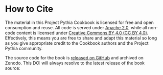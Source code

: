 # How to Cite

The material in this Project Pythia Cookbook is licensed for free and open consumption and reuse. All code is served under [Apache 2.0](https://www.apache.org/licenses/LICENSE-2.0), while all non-code content is licensed under [Creative Commons BY 4.0 (CC BY 4.0)](https://creativecommons.org/licenses/by/4.0/). Effectively, this means you are free to share and adapt this material so long as you give appropriate credit to the Cookbook authors and the Project Pythia community.

The source code for the book is [released on GitHub](https://github.com/openradar/erad2024) and archived on Zenodo. This DOI will always resolve to the latest release of the book source:

<!---
[![DOI](https://zenodo.org/badge/475509405.svg)](https://zenodo.org/badge/latestdoi/475509405)
-->
